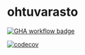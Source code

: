 # ohtuvarasto

[![GHA workflow badge](https://github.com/veikkakumpulainen/ohtuvarasto/workflows/CI/badge.svg)](https://github.com/veikkakumpulainen/ohtuvarasto/actions)

[![codecov](https://codecov.io/github/veikkakumpulainen/ohtuvarasto/graph/badge.svg?token=6RCBD65CCZ)](https://codecov.io/github/veikkakumpulainen/ohtuvarasto)
